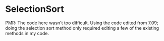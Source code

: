 # SelectionSort

PMR:
The code here wasn't too difficult. Using the code edited from 7.09; doing the selection sort method only required editing a few of the existing methods in my code.
